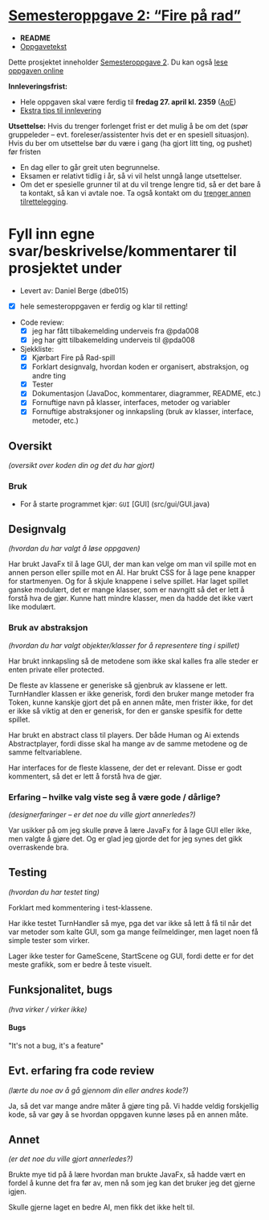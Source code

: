 # [Semesteroppgave 2: “Fire på rad”](https://retting.ii.uib.no/inf101.v18.sem2/blob/master/SEM-2.md)


* **README**
* [Oppgavetekst](SEM-2.md)

Dette prosjektet inneholder [Semesteroppgave 2](SEM-2.md). Du kan også [lese oppgaven online](https://retting.ii.uib.no/inf101.v18.oppgaver/inf101.v18.sem2/blob/master/SEM-2.md)

**Innleveringsfrist:**
* Hele oppgaven skal være ferdig til **fredag 27. april kl. 2359** ([AoE](https://www.timeanddate.com/worldclock/fixedtime.html?msg=4&iso=20180427T2359&p1=3399))
* [Ekstra tips til innlevering](https://retting.ii.uib.no/inf101/inf101.v18/wikis/innlevering)

**Utsettelse:** Hvis du trenger forlenget frist er det mulig å be om det (spør gruppeleder – evt. foreleser/assistenter hvis det er en spesiell situasjon). Hvis du ber om utsettelse bør du være i gang (ha gjort litt ting, og pushet) før fristen
   * En dag eller to går greit uten begrunnelse.
   * Eksamen er relativt tidlig i år, så vi vil helst unngå lange utsettelser.
   * Om det er spesielle grunner til at du vil trenge lengre tid, så er det bare å ta kontakt, så kan vi avtale noe. Ta også kontakt om du [trenger annen tilrettelegging](http://www.uib.no/student/49241/trenger-du-tilrettelegging-av-ditt-studiel%C3%B8p). 
   
# Fyll inn egne svar/beskrivelse/kommentarer til prosjektet under
* Levert av: Daniel Berge (dbe015)
* [x] hele semesteroppgaven er ferdig og klar til retting!
* Code review:
   * [x] jeg har fått tilbakemelding underveis fra @pda008
   * [x] jeg har gitt tilbakemelding underveis til @pda008
* Sjekkliste:
   * [x] Kjørbart Fire på Rad-spill
   * [x] Forklart designvalg, hvordan koden er organisert, abstraksjon, og andre ting 
   * [x] Tester
   * [x] Dokumentasjon (JavaDoc, kommentarer, diagrammer, README, etc.)
   * [x] Fornuftige navn på klasser, interfaces, metoder og variabler
   * [x] Fornuftige abstraksjoner og innkapsling (bruk av klasser, interface, metoder, etc.)

## Oversikt
*(oversikt over koden din og det du har gjort)*
### Bruk
* For å starte programmet kjør: `GUI` [GUI] (src/gui/GUI.java)

## Designvalg
*(hvordan du har valgt å løse oppgaven)*

Har brukt JavaFx til å lage GUI, der man kan velge om man vil spille mot en annen person eller spille mot en AI.
Har brukt CSS for å lage pene knapper for startmenyen. Og for å skjule knappene i selve spillet.
Har laget spillet ganske modulært, det er mange klasser, som er navngitt så det er lett å forstå hva de gjør. Kunne hatt mindre klasser, men da hadde det ikke vært like modulært.


### Bruk av abstraksjon
*(hvordan du har valgt objekter/klasser for å representere ting i spillet)*

Har brukt innkapsling så de metodene som ikke skal kalles fra alle steder er enten private eller protected.

De fleste av klassene er generiske så gjenbruk av klassene er lett. 
TurnHandler klassen er ikke generisk, fordi den bruker mange metoder fra Token, kunne kanskje gjort det på en annen måte, men frister ikke, for det er ikke så viktig at den er generisk, for den er ganske spesifik for dette spillet.

Har brukt en abstract class til players. Der både Human og Ai extends Abstractplayer, fordi disse skal ha mange av de samme metodene og de samme feltvariablene.

Har interfaces for de fleste klassene, der det er relevant. Disse er godt kommentert, så det er lett å forstå hva de gjør.


### Erfaring – hvilke valg viste seg å være gode / dårlige?
*(designerfaringer – er det noe du ville gjort annerledes?)*

Var usikker på om jeg skulle prøve å lære JavaFx for å lage GUI eller ikke, men valgte å gjøre det. Og er glad jeg gjorde det for jeg synes det gikk overraskende bra.

## Testing
*(hvordan du har testet ting)*

Forklart med kommentering i test-klassene.

Har ikke testet TurnHandler så mye, pga det var ikke så lett å få til når det var metoder som kalte GUI, som ga mange feilmeldinger, men laget noen få simple tester som virker.

Lager ikke tester for GameScene, StartScene og GUI, fordi dette er 
for det meste grafikk, som er bedre å teste visuelt.

## Funksjonalitet, bugs
*(hva virker / virker ikke)*

#### Bugs

"It's not a bug, it's a feature"


## Evt. erfaring fra code review
*(lærte du noe av å gå gjennom din eller andres kode?)*

Ja, så det var mange andre måter å gjøre ting på. Vi hadde veldig forskjellig kode, så var gøy å se hvordan oppgaven kunne løses på en annen måte.

## Annet
*(er det noe du ville gjort annerledes?)*

Brukte mye tid på å lære hvordan man brukte JavaFx, så hadde vært en fordel å kunne det fra før av, men nå som jeg kan det
bruker jeg det gjerne igjen.

Skulle gjerne laget en bedre AI, men fikk det ikke helt til.
